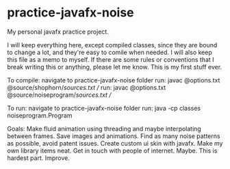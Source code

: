# practice-javafx-noise
My personal javafx practice project.

I will keep everything here, except compiled classes, since they are bound to
change a lot, and they're easy to comile when needed. I will also keep this file
as a memo to myself. If there are some rules or conventions that I break writing
this or anything, please let me know. This is my first stuff ever.

To compile:
    navigate to practice-javafx-noise folder
    run: javac @options.txt @source/shophorn/_sources.txt               /_
    run: javac @options.txt @source/noiseprogram/_sources.txt           /_

To run:
    navigate to practice-javafx-noise folder
    run: java -cp classes noiseprogram.Program

Goals:
    Make fluid animation using threading and maybe interpolating between frames.
    Save images and animations.
    Find as many noise patterns as possible, avoid patent issues.
    Create custom ui skin with javafx.
    Make my own library items neat.
    Get in touch with people of internet. Maybe. This is hardest part.
    Improve.
